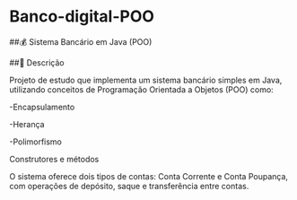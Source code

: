 # Banco-digital-POO

##💰 Sistema Bancário em Java (POO)

##📝 Descrição

Projeto de estudo que implementa um sistema bancário simples em Java, utilizando conceitos de Programação Orientada a Objetos (POO) como:

-Encapsulamento

-Herança

-Polimorfismo

Construtores e métodos

O sistema oferece dois tipos de contas: Conta Corrente e Conta Poupança, com operações de depósito, saque e transferência entre contas.
